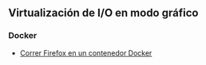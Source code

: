 ## Virtualización de I/O en modo gráfico

### Docker
- [Correr Firefox en un contenedor Docker](https://github.com/mondeja/fullstack/tree/master/backend/src/050-hackinguis/docker/firefox)
